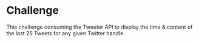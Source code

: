 # Challenge

This challenge consuming the Tweeter API to display the time & content of the last 25 Tweets for any given Twitter handle.